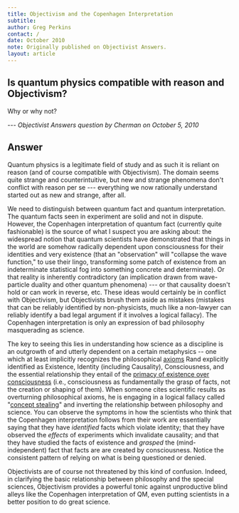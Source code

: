 ```yaml
---
title: Objectivism and the Copenhagen Interpretation
subtitle:  
author: Greg Perkins
contact: /
date: October 2010
note: Originally published on Objectivist Answers.
layout: article
---
```


## Is quantum physics compatible with reason and Objectivism?

Why or why not?

--- *Objectivist Answers question by Cherman on October 5, 2010*

## Answer

	
Quantum physics is a legitimate field of study and as such it is reliant on reason 
(and of course compatible with Objectivism). 
The domain seems quite strange and counterintuitive, 
but new and strange phenomena don't conflict with reason per se --- 
everything we now rationally understand started out as new and strange, after all.

We need to distinguish between quantum fact and quantum interpretation. 
The quantum facts seen in experiment are solid and not in dispute. 
However, the Copenhagen interpretation of quantum fact (currently quite fashionable) 
is the source of what I suspect you are asking about: 
the widespread notion that quantum scientists have demonstrated that things in the world 
are somehow radically dependent upon consciousness for their identities and very existence 
(that an "observation" will "collapse the wave function," to use their lingo, 
transforming some patch of existence from an indeterminate statistical fog into something concrete and determinate). 
Or that reality is inherently contradictory (an implication drawn from wave-particle duality and other quantum phenomena) --- 
or that causality doesn't hold or can work in reverse, etc. 
These ideas would certainly be in conflict with Objectivism, but Objectivists brush them aside as mistakes 
(mistakes that can be reliably identified by non-physicists, much like a non-lawyer 
can reliably identify a bad legal argument if it involves a logical fallacy). 
The Copenhagen interpretation is only an expression of bad philosophy masquerading as science.

The key to seeing this lies in understanding how science as a discipline is an 
outgrowth of and utterly dependent on a certain metaphysics -- one which at least implicitly recognizes 
the philosophical [axioms](http://aynrandlexicon.com/lexicon/axioms.html) Rand explicitly 
identified as Existence, Identity (including Causality), Consciousness, and the essential relationship they 
entail of the [primacy of existence over consciousness](http://aynrandlexicon.com/lexicon/primacy_of_existence_vs_primacy_of_consciousness.html) 
(i.e., consciousness as fundamentally the grasp of facts, not the creation or shaping of them). 
When someone cites scientific results as overturning philosophical axioms, he is engaging in a 
logical fallacy called "[concept stealing](http://aynrandlexicon.com/lexicon/stolen_concept,_fallacy_of.html)" 
and inverting the relationship between philosophy and science. 
You can observe the symptoms in how the scientists who think that the Copenhagen interpretation follows from their work 
are essentially saying that they have *identified* facts which violate identity; 
that they have observed the *effects* of experiments which invalidate causality; 
and that they have studied the facts of existence and *grasped* the (mind-independent) fact that facts are are created by consciousness. 
Notice the consistent pattern of relying on what is being questioned or denied.

Objectivists are of course not threatened by this kind of confusion. 
Indeed, in clarifying the basic relationship between philosophy and the special sciences, 
Objectivism provides a powerful tonic against unproductive blind alleys
like the Copenhagen interpretation of QM, 
even putting scientists in a better position to do great science.

